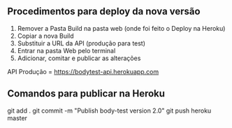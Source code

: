 ## Procedimentos para deploy da nova versão

1) Remover a Pasta Build na pasta web (onde foi feito o Deploy na Heroku)
2) Copiar a nova Build
3) Substituir a URL da API (produção para test)
4) Entrar na pasta Web pelo terminal
5) Adicionar, comitar e publicar as alterações

API Produção = https://bodytest-api.herokuapp.com

## Comandos para publicar na Heroku
git add .
git commit -m "Publish body-test version 2.0"
git push heroku master